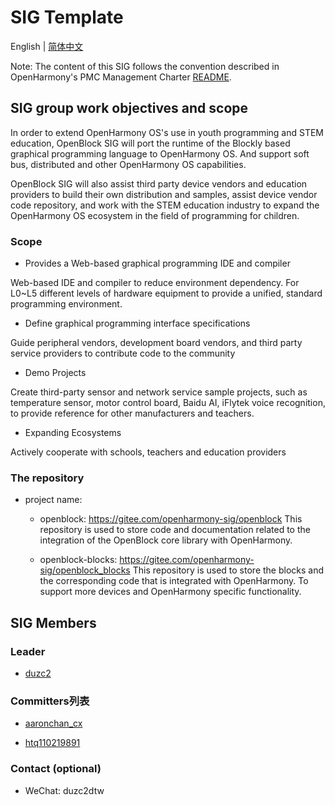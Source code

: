 # SIG Template

English | [简体中文](./sig_openblock_cn.md)

 

Note: The content of this SIG follows the convention described in OpenHarmony's PMC Management Charter [README](/zh/pmc.md).

 

## SIG group work objectives and scope

 

In order to extend OpenHarmony OS's use in youth programming and STEM education, OpenBlock SIG will port the runtime of the Blockly based graphical programming language to OpenHarmony OS. And support soft bus, distributed and other OpenHarmony OS capabilities.

OpenBlock SIG will also assist third party device vendors and education providers to build their own distribution and samples, assist device vendor code repository, and work with the STEM education industry to expand the OpenHarmony OS ecosystem in the field of programming for children.

 

### Scope

 

- Provides a Web-based graphical programming IDE and compiler

 

Web-based IDE and compiler to reduce environment dependency. For L0~L5 different levels of hardware equipment to provide a unified, standard programming environment.

 

- Define graphical programming interface specifications

 

Guide peripheral vendors, development board vendors, and third party service providers to contribute code to the community

 

- Demo Projects

 

Create third-party sensor and network service sample projects, such as temperature sensor, motor control board, Baidu AI, iFlytek voice recognition, to provide reference for other manufacturers and teachers.

 

- Expanding Ecosystems

 

Actively cooperate with schools, teachers and education providers

 

### The repository

- project name:

  - openblock: https://gitee.com/openharmony-sig/openblock
    This repository is used to store code and documentation related to the integration of the OpenBlock core library with OpenHarmony.

  - openblock-blocks: https://gitee.com/openharmony-sig/openblock_blocks
  This repository is used to store the blocks and the corresponding code that is integrated with OpenHarmony. To support more devices and OpenHarmony specific functionality.

 

 

 

## SIG Members

 

### Leader

- [duzc2](https://gitee.com/duzc2)

 

### Committers列表

- [aaronchan_cx](https://gitee.com/aaronchan_cx)

- [htq110219891](https://gitee.com/htq110219891)

 

### Contact (optional)

 

- WeChat: duzc2dtw